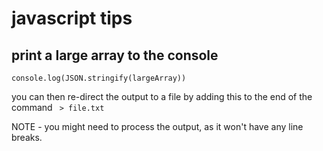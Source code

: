 # javascript tips

## print a large array to the console
 `console.log(JSON.stringify(largeArray))`

you can then re-direct the output to a file by adding this to the end of the command
` > file.txt`

NOTE - you might need to process the output, as it won't have any line breaks.
